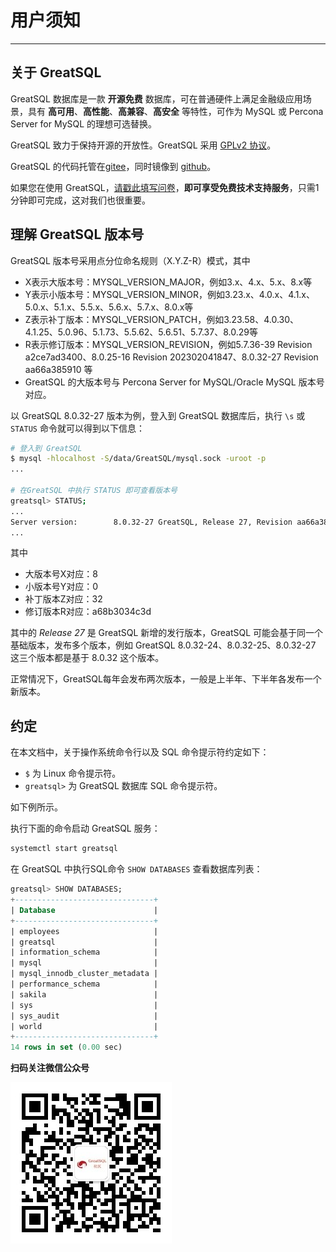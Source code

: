# 用户须知
---

## 关于 GreatSQL

GreatSQL 数据库是一款 **开源免费** 数据库，可在普通硬件上满足金融级应用场景，具有 **高可用**、**高性能**、**高兼容**、**高安全** 等特性，可作为 MySQL 或 Percona Server for MySQL 的理想可选替换。

GreatSQL 致力于保持开源的开放性。GreatSQL 采用 [GPLv2 协议](https://gitee.com/GreatSQL/GreatSQL/blob/master/LICENSE)。

GreatSQL 的代码托管在[gitee](https://gitee.com/GreatSQL/GreatSQL)，同时镜像到 [github](https://github.com/GreatSQL/GreatSQL)。

如果您在使用 GreatSQL，[请戳此填写问卷](https://wj.qq.com/s2/11543483/9e09/)，**即可享受免费技术支持服务**，只需1分钟即可完成，这对我们也很重要。

## 理解 GreatSQL 版本号

GreatSQL 版本号采用点分位命名规则（X.Y.Z-R）模式，其中
- X表示大版本号：MYSQL_VERSION_MAJOR，例如3.x、4.x、5.x、8.x等
- Y表示小版本号：MYSQL_VERSION_MINOR，例如3.23.x、4.0.x、4.1.x、5.0.x、5.1.x、5.5.x、5.6.x、5.7.x、8.0.x等
- Z表示补丁版本：MYSQL_VERSION_PATCH，例如3.23.58、4.0.30、4.1.25、5.0.96、5.1.73、5.5.62、5.6.51、5.7.37、8.0.29等
- R表示修订版本：MYSQL_VERSION_REVISION，例如5.7.36-39 Revision a2ce7ad3400、8.0.25-16 Revision 202302041847、8.0.32-27 Revision aa66a385910 等
- GreatSQL 的大版本号与 Percona Server for MySQL/Oracle MySQL 版本号对应。

以 GreatSQL 8.0.32-27 版本为例，登入到 GreatSQL 数据库后，执行 `\s` 或 `STATUS` 命令就可以得到以下信息：

```bash
# 登入到 GreatSQL
$ mysql -hlocalhost -S/data/GreatSQL/mysql.sock -uroot -p
...

# 在GreatSQL 中执行 STATUS 即可查看版本号
greatsql> STATUS;
...
Server version:        8.0.32-27 GreatSQL, Release 27, Revision aa66a385910
...
```

其中
- 大版本号X对应：8
- 小版本号Y对应：0
- 补丁版本Z对应：32
- 修订版本R对应：a68b3034c3d

其中的 *Release 27* 是 GreatSQL 新增的发行版本，GreatSQL 可能会基于同一个基础版本，发布多个版本，例如 GreatSQL 8.0.32-24、8.0.32-25、8.0.32-27 这三个版本都是基于 8.0.32 这个版本。

正常情况下，GreatSQL每年会发布两次版本，一般是上半年、下半年各发布一个新版本。

## 约定

在本文档中，关于操作系统命令行以及 SQL 命令提示符约定如下：

- `$` 为 Linux 命令提示符。
- `greatsql>` 为 GreatSQL 数据库 SQL 命令提示符。

如下例所示。

执行下面的命令启动 GreatSQL 服务：

```bash
systemctl start greatsql
```

在 GreatSQL 中执行SQL命令 `SHOW DATABASES` 查看数据库列表：

```sql
greatsql> SHOW DATABASES;
+-------------------------------+
| Database                      |
+-------------------------------+
| employees                     |
| greatsql                      |
| information_schema            |
| mysql                         |
| mysql_innodb_cluster_metadata |
| performance_schema            |
| sakila                        |
| sys                           |
| sys_audit                     |
| world                         |
+-------------------------------+
14 rows in set (0.00 sec)
```

**扫码关注微信公众号**

![greatsql-wx](../greatsql-wx.jpg)

